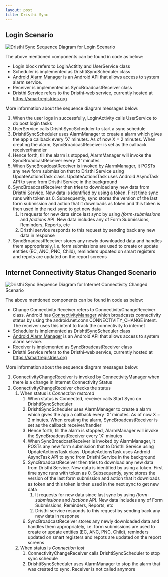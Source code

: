 ```yaml
---
layout: post
title: Dristhi Sync
---
```


## Login Scenario

![][sync_login_diagram]

The above mentioned components can be found in code as below:

* Login block refers to LoginActitity and UserService class
* Scheduler is implemented as DrishtiSyncScheduler class
* [Android Alarm Manager][] is an Android API that allows access to system alarm service.
* Receiver is implemented as SyncBroadcastReceiver class
* Dristhi Service refers to the Dristhi-web service, currently hosted at <https://smartregistries.org>

More information about the sequence diagram messages below:

1. When the user logs in successfully, LoginActivity calls UserService to do post login tasks
2. UserService calls DrishtiSyncScheduler to start a sync schedule
3. DrishtiSyncScheduler uses AlarmManager to create a alarm which gives the app a callback every 'X' minutes. As of now X = 2 minutes. When creating the alarm, SyncBroadcastReceiver is set as the callback receiver/handler
4. Hence forth, till the alarm is stopped, AlarmManager will invoke the SyncBroadcastReceiver every 'X' minutes
5. When SyncBroadcastReceiver is invoked by AlarmManager, it POSTs any new form submission that to Dristhi Service using UpdateActionsTask class. UpdateActionsTask uses Android AsyncTask API to sync from Dristhi Service in the background
6. SyncBroadcastReceiver then tries to download any new data from Dristhi Service. New data is identified by using a token. First time sync runs with token as 0. Subsequently, sync stores the version of the last form submission and action that it downloads as token and this token is then used in the next sync to get new data
    1. It requests for new data since last sync by using */form-submissions* and */actions* API. New data includes any of Form Submissions, Reminders, Reports, etc
    2. Dristhi service responds to this request by sending back any new data in response
7. SyncBroadcastReceiver stores any newly downloaded data and handles them appropriately, i.e. form submissions are used to create or update entities (EC, ANC, PNC, Child), reminders updated on smart registers and repots are updated on the report screens


## Internet Connectivity Status Changed Scenario

![][sync_connectivity_status_changed_diagram]

The above mentioned components can be found in code as below:

* Change Connectivity Receiver refers to ConnectivityChangeReceiver class. Android has [ConnectivityManager][] which broadcasts connectivity status by using the android.net.conn.CONNECTIVITY_CHANGE intent. The receiver uses this intent to track the connectivity to internet
* Scheduler is implemented as DrishtiSyncScheduler class
* [Android Alarm Manager][] is an Android API that allows access to system alarm service.
* Receiver is implemented as SyncBroadcastReceiver class
* Dristhi Service refers to the Dristhi-web service, currently hosted at <https://smartregistries.org>

More information about the sequence diagram messages below:

1. ConnectivityChangeReceiver is invoked by ConnectivityManager when there is a change in Internet Connectivity Status
2. ConnectivityChangeReceiver checks the status
    1. When status is *Connection restored*
        1. When status is Connected, receiver calls Start Sync on DrishtiSyncScheduler
        2. DrishtiSyncScheduler uses AlarmManager to create a alarm which gives the app a callback every 'X' minutes. As of now X = 2 minutes. When creating the alarm, SyncBroadcastReceiver is set as the callback receiver/handler
        3. Hence forth, till the alarm is stopped, AlarmManager will invoke the SyncBroadcastReceiver every 'X' minutes
        4. When SyncBroadcastReceiver is invoked by AlarmManager, it POSTs any new form submission that to Dristhi Service using UpdateActionsTask class. UpdateActionsTask uses Android AsyncTask API to sync from Dristhi Service in the background
        5. SyncBroadcastReceiver then tries to download any new data from Dristhi Service. New data is identified by using a token. First time sync runs with token as 0. Subsequently, sync stores the version of the last form submission and action that it downloads as token and this token is then used in the next sync to get new data
            1. It requests for new data since last sync by using */form-submissions* and */actions* API. New data includes any of Form Submissions, Reminders, Reports, etc
            2. Dristhi service responds to this request by sending back any new data in response
        6. SyncBroadcastReceiver stores any newly downloaded data and handles them appropriately, i.e. form submissions are used to create or update entities (EC, ANC, PNC, Child), reminders updated on smart registers and repots are updated on the report screens
    2. When status is *Connection lost*
        1. ConnectivityChangeReceiver calls DrishtiSyncScheduler to stop sync schedule
        2. DrishtiSyncScheduler uses AlarmManager to stop the alarm that was created to sync. Receiver is not called anymore


[Android Alarm Manager]: https://developer.android.com/reference/android/app/AlarmManager.html
[ConnectivityManager]: https://developer.android.com/reference/android/net/ConnectivityManager.html
[sync_login_diagram]: /images/custom/dristhi_app/sync_login.png "Dristhi Sync Sequence Diagram for Login Scenario"
[sync_connectivity_status_changed_diagram]: /images/custom/dristhi_app/sync_connectivity_status_changed.png "Dristhi Sync Sequence Diagram for Internet Connectivity Changed Scenario"
